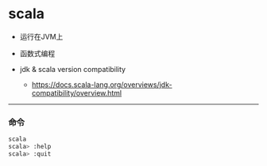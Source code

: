 # scala

- 运行在JVM上
- 函数式编程




- jdk & scala version  compatibility
    - https://docs.scala-lang.org/overviews/jdk-compatibility/overview.html




---
### 命令
```sh
scala
scala> :help
scala> :quit
```





